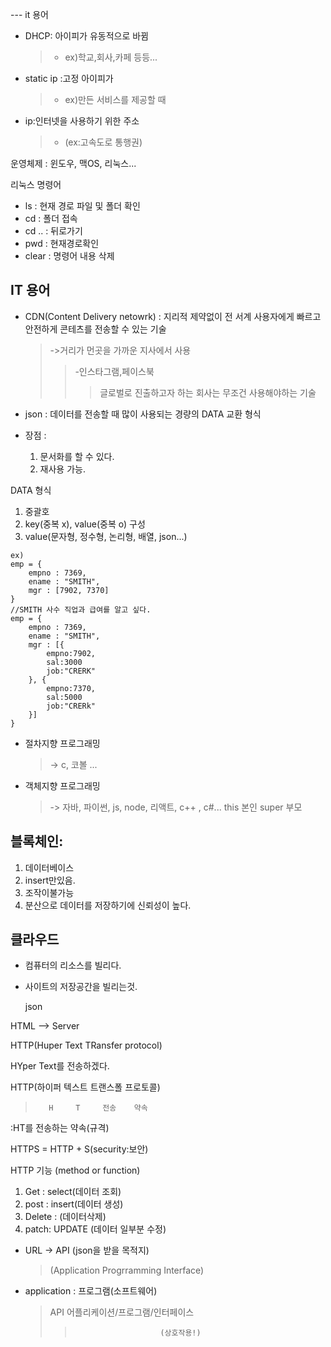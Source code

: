 --- it 용어

- DHCP: 아이피가 유동적으로 바뀜
  > - ex)학교,회사,카페 등등...
- static ip :고정 아이피가

  > - ex)만든 서비스를 제공할 때

- ip:인터넷을 사용하기 위한 주소
  > - (ex:고속도로 통행권)

운영체제 : 윈도우, 맥OS, 리눅스...

리눅스 명령어

- ls : 현재 경로 파일 및 폴더 확인
- cd : 폴더 접속
- cd .. : 뒤로가기
- pwd : 현재경로확인
- clear : 명령어 내용 삭제

## IT 용어

- CDN(Content Delivery netowrk) : 지리적 제약없이 전 서계 사용자에게 빠르고 안전하게 콘테츠를 전송할 수 있는 기술

  > ->거리가 먼곳을 가까운 지사에서 사용
  >
  > > -인스타그램,페이스북
  > >
  > > > 글로벌로 진출하고자 하는 회사는 무조건 사용해야하는 기술

- json : 데이터를 전송할 때 많이 사용되는 경량의 DATA 교환 형식
- 장점 :
  1. 문서화를 할 수 있다.
  2. 재사용 가능.

DATA 형식

1. 중괄호
2. key(중복 x), value(중복 o) 구성
3. value(문자형, 정수형, 논리형, 배열, json...)

```
ex)
emp = {
    empno : 7369,
    ename : "SMITH",
    mgr : [7902, 7370]
}
//SMITH 사수 직업과 급여를 알고 싶다.
emp = {
    empno : 7369,
    ename : "SMITH",
    mgr : [{
        empno:7902,
        sal:3000
        job:"CRERK"
    }, {
        empno:7370,
        sal:5000
        job:"CRERk"
    }]
}
```

- 절차지향 프로그래밍
  > -> c, 코볼 ...
- 객체지향 프로그래밍
  > -> 자바, 파이썬, js, node, 리액트, c++ , c#...
  > this 본인
  > super 부모

## 블록체인:

1. 데이터베이스
2. insert만있음.
3. 조작이불가능
4. 분산으로 데이터를 저장하기에 신뢰성이 높다.

## 클라우드

- 컴퓨터의 리소스를 빌리다.
- 사이트의 저장공간을 빌리는것.

  json

HTML --> Server

HTTP(Huper Text TRansfer protocol)

HYper Text를 전송하겠다.

HTTP(하이퍼 텍스트 트랜스폴 프로토콜)

>        H     T     전송    약속

:HT를 전송하는 약속(규격)

HTTPS = HTTP + S(security:보안)

HTTP 기능 (method or function)

1. Get : select(데이터 조회)
2. post : insert(데이터 생성)
3. Delete : (데이터삭제)
4. patch: UPDATE (데이터 일부분 수정)

- URL -> API (json을 받을 목적지)
  > (Application Progrramming Interface)
- application : 프로그램(소프트웨어)
  > API 어플리케이션/프로그램/인터페이스
  >
  > >                        (상호작용!)
